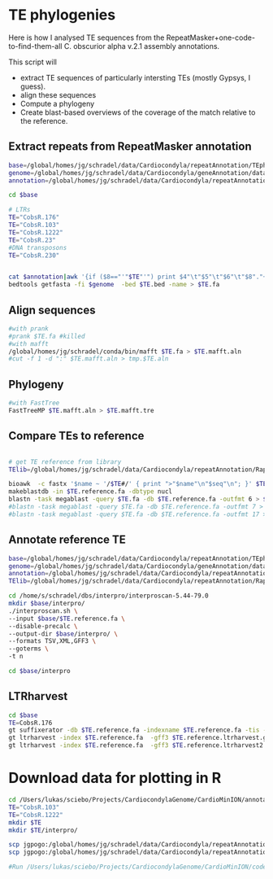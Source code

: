 # TE phylogenies

Here is how I analysed TE sequences from the RepeatMasker+one-code-to-find-them-all C. obscurior alpha v.2.1 assembly annotations.

This script will
- extract TE sequences of particularly intersting TEs (mostly Gypsys, I guess).
- align these sequences
- Compute a phylogeny
- Create blast-based overviews of the coverage of the match relative to the reference.

## Extract repeats from RepeatMasker annotation

```bash
base=/global/homes/jg/schradel/data/Cardiocondyla/repeatAnnotation/TEphylogenies/
genome=/global/homes/jg/schradel/data/Cardiocondyla/geneAnnotation/data/Cobs.alpha.2.1.fa
annotation=/global/homes/jg/schradel/data/Cardiocondyla/repeatAnnotation/Raphael/Cobs/Results/CobsTEsorted.csv

cd $base

# LTRs
TE="CobsR.176"
TE="CobsR.103"
TE="CobsR.1222"
TE="CobsR.23"
#DNA transposons
TE="CobsR.230"


cat $annotation|awk '{if ($8=="'"$TE"'") print $4"\t"$5"\t"$6"\t"$8"."++count[$8]"\t("$0")"}' > $TE.bed
bedtools getfasta -fi $genome  -bed $TE.bed -name > $TE.fa
```

## Align sequences
```bash
#with prank
#prank $TE.fa #killed
#with mafft
/global/homes/jg/schradel/conda/bin/mafft $TE.fa > $TE.mafft.aln
#cut -f 1 -d ":" $TE.mafft.aln > tmp.$TE.aln
```
## Phylogeny
```bash
#with FastTree
FastTreeMP $TE.mafft.aln > $TE.mafft.tre
```

## Compare TEs to reference
```bash

# get TE reference from library
TElib=/global/homes/jg/schradel/data/Cardiocondyla/repeatAnnotation/Raphael/Cobs/LibraryPrep/FinalLibraryCobs.fasta

bioawk  -c fastx '$name ~ '/$TE#/' { print ">"$name"\n"$seq"\n"; }' $TElib > $TE.reference.fa
makeblastdb -in $TE.reference.fa -dbtype nucl
blastn -task megablast -query $TE.fa -db $TE.reference.fa -outfmt 6 > $TE.bls
#blastn -task megablast -query $TE.fa -db $TE.reference.fa -outfmt 7 > $TE.rawbls
#blastn -task megablast -query $TE.fa -db $TE.reference.fa -outfmt 17 > $TE.sam

```

## Annotate reference TE
```bash
base=/global/homes/jg/schradel/data/Cardiocondyla/repeatAnnotation/TEphylogenies/
genome=/global/homes/jg/schradel/data/Cardiocondyla/geneAnnotation/data/Cobs.alpha.2.1.fa
annotation=/global/homes/jg/schradel/data/Cardiocondyla/repeatAnnotation/Raphael/Cobs/Results/CobsTEsorted.csv
TElib=/global/homes/jg/schradel/data/Cardiocondyla/repeatAnnotation/Raphael/Cobs/LibraryPrep/FinalLibraryCobs.fasta

cd /home/s/schradel/dbs/interpro/interproscan-5.44-79.0
mkdir $base/interpro/
./interproscan.sh \
--input $base/$TE.reference.fa \
--disable-precalc \
--output-dir $base/interpro/ \
--formats TSV,XML,GFF3 \
--goterms \
-t n

cd $base/interpro
```

## LTRharvest
```bash
cd $base
TE=CobsR.176
gt suffixerator -db $TE.reference.fa -indexname $TE.reference.fa -tis -suf -lcp -des -ssp -sds -dna
gt ltrharvest -index $TE.reference.fa  -gff3 $TE.reference.ltrharvest.gff -out $TE.reference.ltrharvest.fa -seqids yes -tabout no > $TE.ltrharvest.out
gt ltrharvest -index $TE.reference.fa  -gff3 $TE.reference.ltrharvest2.gff -out $TE.reference.ltrharvest2.fa -seqids no -tabout no > $TE.ltrharvest.2.out
```

# Download data for plotting in R
```bash
cd /Users/lukas/sciebo/Projects/CardiocondylaGenome/CardioMinION/annotation/Cobs.alpha.v.2.1.repeats/landscapes/phylogenies/
TE="CobsR.103"
TE="CobsR.1222"
mkdir $TE
mkdir $TE/interpro/

scp jgpogo:/global/homes/jg/schradel/data/Cardiocondyla/repeatAnnotation/TEphylogenies/*$TE* ./$TE/
scp jgpogo:/global/homes/jg/schradel/data/Cardiocondyla/repeatAnnotation/TEphylogenies/interpro/*$TE* ./$TE/interpro/

#Run /Users/lukas/sciebo/Projects/CardiocondylaGenome/CardioMinION/code/analyses/RepeatLandscapes/plotPhylo.Rmd
```
